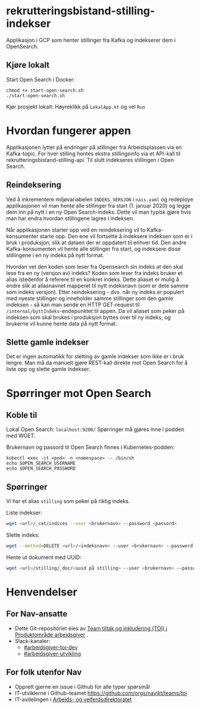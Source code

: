 # rekrutteringsbistand-stilling-indekser

Applikasjon i GCP som henter stillinger fra Kafka og indekserer dem i OpenSearch.

## Kjøre lokalt

Start Open Search i Docker:

```shell
chmod +x start-open-search.sh
./start-open-search.sh
```

Kjør prosjekt lokalt: Høyreklikk på `LokalApp.kt` og vel `Run`

# Hvordan fungerer appen

Applikasjonen lytter på endringer på stillinger fra Arbeidsplassen via en Kafka-topic. For hver stilling hentes ekstra stillingsinfo via et API-kall til rekrutteringsbistand-stilling-api. Til slutt indekseres stillingen i Open Search.

## Reindeksering

Ved å inkrementere miljøvariabelen `INDEKS_VERSJON` i `nais.yaml` og redeploye applikasjonen vil man hente alle stillinger fra start (1. januar 2020) og legge dem inn på nytt i en ny Open Search-indeks. Dette vil man typisk gjøre hvis man har endra hvordan stillingene lagres i indeksen.

Når applikasjonen starter opp ved en reindeksering vil to Kafka-konsumenter starte opp. Den ene vil fortsette å indeksere indeksen som er i bruk i produksjon, slik at dataen der er oppdatert til enhver tid.
Den andre Kafka-konsumenten vil hente alle stillinger fra start, og indeksere disse stillingene i en ny indeks på nytt format.

Hvordan vet den koden som leser fra Opensearch sin indeks at den skal lese fra en ny (versjon av) indeks? Koden som leser fra indeks bruker et alias istedenfor å referere til en konkret indeks. Dette aliaset er mulig å endre slik at aliasnavnet mapperet til nytt indeksnavn (som er dete samme som indeks versjon). Etter reindeksering - dvs. når ny indeks er populert med nyeste stillinger og inneholder samme stillinger som den gamle indeksen - så kan man sende en HTTP GET-request til `/internal/byttIndeks`-endepunktet til appen. Da vil aliaset som peker på indeksen som skal brukes i produksjon byttes over til ny indeks, og brukerne vil kunne hente data på nytt format.

## Slette gamle indekser

Det er ingen automatikk for sletting av gamle indekser som ikke er i bruk lengre. Man må da manuelt gjøre REST-kall direkte mot Open Search for å liste opp og slette gamle indekser.

# Spørringer mot Open Search

## Koble til

Lokal Open Search: `localhost:9200/`
Spørringer må gjøres inne i podden med WGET.

Brukernavn og passord til Open Search finnes i Kubernetes-podden:

```shell
kubectl exec -it <pod> -n <namespace> -- /bin/sh
echo $OPEN_SEARCH_USERNAME
echo $OPEN_SEARCH_PASSWORD
```

## Spørringer

Vi har et alias `stilling` som peker på riktig indeks.

Liste indekser:

```sh
wget <url>/_cat/indices --user <brukernavn> --password <passord>
```

Slette indeks:

```sh
wget --method=DELETE <url>/<indeksnavn> --user <brukernavn> --password <passord>
```

Hente ut dokument med UUID:

```sh
wget <url>/stilling/_doc/<uuid på stilling> --user <brukernavn> --password <passord>
```

# Henvendelser

## For Nav-ansatte

- Dette Git-repositoriet eies
  av [Team tiltak og inkludering (TOI) i Produktområde arbeidsgiver](https://teamkatalog.nais.adeo.no/team/0150fd7c-df30-43ee-944e-b152d74c64d6)
  .
- Slack-kanaler:
  - [#arbeidsgiver-toi-dev](https://nav-it.slack.com/archives/C02HTU8DBSR)
  - [#arbeidsgiver-utvikling](https://nav-it.slack.com/archives/CD4MES6BB)

## For folk utenfor Nav

- Opprett gjerne en issue i Github for alle typer spørsmål
- IT-utviklerne i Github-teamet https://github.com/orgs/navikt/teams/toi
- IT-avdelingen
  i [Arbeids- og velferdsdirektoratet](https://www.nav.no/no/NAV+og+samfunn/Kontakt+NAV/Relatert+informasjon/arbeids-og-velferdsdirektoratet-kontorinformasjon)
